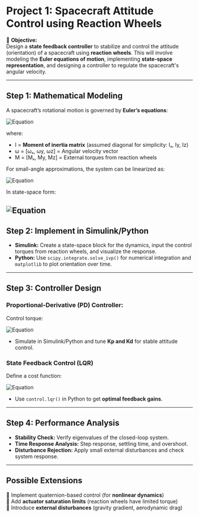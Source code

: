 # **Project 1: Spacecraft Attitude Control using Reaction Wheels**

🚀 **Objective:**  
Design a **state feedback controller** to stabilize and control the attitude (orientation) of a spacecraft using **reaction wheels**. This will involve modeling the **Euler equations of motion**, implementing **state-space representation**, and designing a controller to regulate the spacecraft's angular velocity.

---

## **Step 1: Mathematical Modeling**
A spacecraft’s rotational motion is governed by **Euler’s equations**:

![Equation](https://quicklatex.com/cache3/bc/ql_5ef3dfc992d1aa916d5fda1c32fc33bc_l3.png)

where:  
- I  = **Moment of inertia matrix** (assumed diagonal for simplicity: Iₓ, Iy, Iz)  
- ω = [ωₓ, ωy, ωz] = Angular velocity vector  
- M = [Mₓ, My, Mz] = External torques from reaction wheels  

For small-angle approximations, the system can be linearized as:

![Equation](https://quicklatex.com/cache3/ff/ql_edf48c25cfe431b779c38df42d5fadff_l3.png)

In state-space form:

![Equation](https://quicklatex.com/cache3/54/ql_bc0c7393d0f50d694a4630618d506254_l3.png)
---

## **Step 2: Implement in Simulink/Python**
- **Simulink:** Create a state-space block for the dynamics, input the control torques from reaction wheels, and visualize the response.
- **Python:** Use `scipy.integrate.solve_ivp()` for numerical integration and `matplotlib` to plot orientation over time.

---

## **Step 3: Controller Design**
### **Proportional-Derivative (PD) Controller:**
Control torque:

![Equation](https://quicklatex.com/cache3/55/ql_41b813cbed9fec79be7b32b55a2a8e55_l3.png)

- Simulate in Simulink/Python and tune **Kp and Kd** for stable attitude control.
  
### **State Feedback Control (LQR)**
Define a cost function:

![Equation](https://quicklatex.com/cache3/d2/ql_b09d02827b08d27d28610b6a93a6ecd2_l3.png)

- Use `control.lqr()` in Python to get **optimal feedback gains**.

---

## **Step 4: Performance Analysis**
- **Stability Check:** Verify eigenvalues of the closed-loop system.  
- **Time Response Analysis:** Step response, settling time, and overshoot.  
- **Disturbance Rejection:** Apply small external disturbances and check system response.

---

## **Possible Extensions**
🔹 Implement quaternion-based control (for **nonlinear dynamics**)  
🔹 Add **actuator saturation limits** (reaction wheels have limited torque)  
🔹 Introduce **external disturbances** (gravity gradient, aerodynamic drag)
